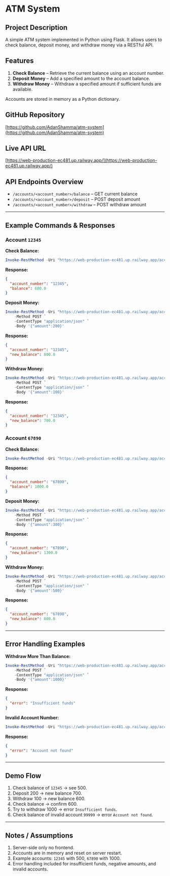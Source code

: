 # ATM System

## Project Description

A simple ATM system implemented in Python using Flask. It allows users to check balance, deposit money, and withdraw money via a RESTful API.

## Features

1. **Check Balance** – Retrieve the current balance using an account number.
2. **Deposit Money** – Add a specified amount to the account balance.
3. **Withdraw Money** – Withdraw a specified amount if sufficient funds are available.

Accounts are stored in memory as a Python dictionary.

## GitHub Repository

[https://github.com/AdanShamma/atm-system](https://github.com/AdanShamma/atm-system)

## Live API URL

[https://web-production-ec481.up.railway.app/](https://web-production-ec481.up.railway.app/)

## API Endpoints Overview

* `/accounts/<account_number>/balance` – GET current balance
* `/accounts/<account_number>/deposit` – POST deposit amount
* `/accounts/<account_number>/withdraw` – POST withdraw amount

---

## Example Commands & Responses

### Account `12345`

**Check Balance:**

```powershell
Invoke-RestMethod -Uri "https://web-production-ec481.up.railway.app/accounts/12345/balance" -Method GET
```

**Response:**

```json
{
  "account_number": "12345",
  "balance": 600.0
}
```

**Deposit Money:**

```powershell
Invoke-RestMethod -Uri "https://web-production-ec481.up.railway.app/accounts/12345/deposit" `
    -Method POST `
    -ContentType "application/json" `
    -Body '{"amount":200}'
```

**Response:**

```json
{
  "account_number": "12345",
  "new_balance": 800.0
}
```

**Withdraw Money:**

```powershell
Invoke-RestMethod -Uri "https://web-production-ec481.up.railway.app/accounts/12345/withdraw" `
    -Method POST `
    -ContentType "application/json" `
    -Body '{"amount":100}'
```

**Response:**

```json
{
  "account_number": "12345",
  "new_balance": 700.0
}
```

### Account `67890`

**Check Balance:**

```powershell
Invoke-RestMethod -Uri "https://web-production-ec481.up.railway.app/accounts/67890/balance" -Method GET
```

**Response:**

```json
{
  "account_number": "67890",
  "balance": 1000.0
}
```

**Deposit Money:**

```powershell
Invoke-RestMethod -Uri "https://web-production-ec481.up.railway.app/accounts/67890/deposit" `
    -Method POST `
    -ContentType "application/json" `
    -Body '{"amount":300}'
```

**Response:**

```json
{
  "account_number": "67890",
  "new_balance": 1300.0
}
```

**Withdraw Money:**

```powershell
Invoke-RestMethod -Uri "https://web-production-ec481.up.railway.app/accounts/67890/withdraw" `
    -Method POST `
    -ContentType "application/json" `
    -Body '{"amount":500}'
```

**Response:**

```json
{
  "account_number": "67890",
  "new_balance": 800.0
}
```

---

## Error Handling Examples

**Withdraw More Than Balance:**

```powershell
Invoke-RestMethod -Uri "https://web-production-ec481.up.railway.app/accounts/12345/withdraw" `
    -Method POST `
    -ContentType "application/json" `
    -Body '{"amount":1000}'
```

**Response:**

```json
{
  "error": "Insufficient funds"
}
```

**Invalid Account Number:**

```powershell
Invoke-RestMethod -Uri "https://web-production-ec481.up.railway.app/accounts/99999/balance" -Method GET
```

**Response:**

```json
{
  "error": "Account not found"
}
```

---

## Demo Flow

1. Check balance of `12345` → see 500.
2. Deposit 200 → new balance 700.
3. Withdraw 100 → new balance 600.
4. Check balance → confirm 600.
5. Try to withdraw 1000 → error `Insufficient funds`.
6. Check balance of invalid account `99999` → error `Account not found`.

---

## Notes / Assumptions

1. Server-side only no frontend.
2. Accounts are in memory and reset on server restart.
3. Example accounts: `12345` with 500, `67890` with 1000.
4. Error handling included for insufficient funds, negative amounts, and invalid accounts.
